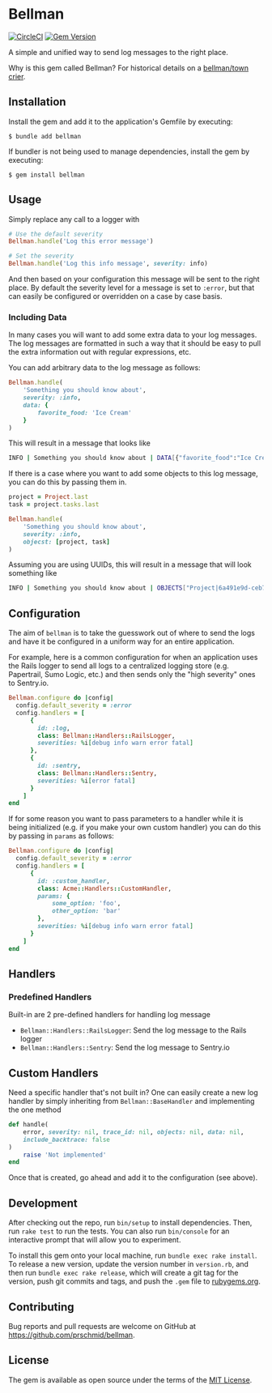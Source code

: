 # Bellman

[![CircleCI](https://dl.circleci.com/status-badge/img/gh/prschmid/bellman/tree/main.svg?style=shield)](https://dl.circleci.com/status-badge/redirect/gh/prschmid/bellman/tree/main)
[![Gem Version](https://badge.fury.io/rb/bellman.svg)](https://badge.fury.io/rb/bellman)

A simple and unified way to send log messages to the right place.

Why is this gem called Bellman? For historical details on a [bellman/town crier](https://en.wikipedia.org/wiki/Town_crier).

## Installation

Install the gem and add it to the application's Gemfile by executing:

    $ bundle add bellman

If bundler is not being used to manage dependencies, install the gem by executing:

    $ gem install bellman

## Usage

Simply replace any call to a logger with

```ruby
# Use the default severity
Bellman.handle('Log this error message')

# Set the severity
Bellman.handle('Log this info message', severity: info)
```

And then based on your configuration this message will be sent to the right place. By default the severity level for a message is set to `:error`, but that can easily be configured or overridden on a case by case basis.

### Including Data

In many cases you will want to add some extra data to your log messages. The log messages are formatted in such a way that it should be easy to pull the extra information out with regular expressions, etc. 

You can add arbitrary data to the log message as follows:

```ruby
Bellman.handle(
    'Something you should know about',
    severity: :info,
    data: {
        favorite_food: 'Ice Cream'
    }
)
```

This will result in a message that looks like

```sh
INFO | Something you should know about | DATA[{"favorite_food":"Ice Cream"}]
```

If there is a case where you want to add some objects to this log message, you can do this by passing them in.

```ruby
project = Project.last
task = project.tasks.last

Bellman.handle(
    'Something you should know about',
    severity: :info,
    objecst: [project, task]
)
```

Assuming you are using UUIDs, this will result in a message that will look something like

```sh
INFO | Something you should know about | OBJECTS["Project|6a491e9d-ceb7-41fd-97ef-6cd8a6460242", "Task|ab30e8c7-eabf-4c95-ba97-a523bf017093"]
```

## Configuration

The aim of `bellman` is to take the guesswork out of where to send the logs and have it be configured in a uniform way for an entire application. 

For example, here is a common configuration for when an application uses the Rails logger to send all logs to a centralized logging store (e.g. Papertrail, Sumo Logic, etc.) and then sends only the "high severity" ones to Sentry.io.

```ruby
Bellman.configure do |config|
  config.default_severity = :error
  config.handlers = [
      {
        id: :log,
        class: Bellman::Handlers::RailsLogger,
        severities: %i[debug info warn error fatal]
      },
      {
        id: :sentry,
        class: Bellman::Handlers::Sentry,
        severities: %i[error fatal]
      }
    ]
end
```

If for some reason you want to pass parameters to a handler while it is being initialized (e.g. if you make your own custom handler) you can do this by passing in `params` as follows:

```ruby
Bellman.configure do |config|
  config.default_severity = :error
  config.handlers = [
      {
        id: :custom_handler,
        class: Acme::Handlers::CustomHandler,
        params: {
            some_option: 'foo',
            other_option: 'bar'
        },
        severities: %i[debug info warn error fatal]
      }
    ]
end
```

## Handlers

### Predefined Handlers

Built-in are 2 pre-defined handlers for handling log message

* `Bellman::Handlers::RailsLogger`: Send the log message to the Rails logger
* `Bellman::Handlers::Sentry`: Send the log message to Sentry.io

## Custom Handlers

Need a specific handler that's not built in? One can easily create a new log handler by simply inheriting from `Bellman::BaseHandler` and implementing the one method

```ruby
def handle(
    error, severity: nil, trace_id: nil, objects: nil, data: nil,
    include_backtrace: false
)
    raise 'Not implemented'
end
```

Once that is created, go ahead and add it to the configuration (see above).

## Development

After checking out the repo, run `bin/setup` to install dependencies. Then, run `rake test` to run the tests. You can also run `bin/console` for an interactive prompt that will allow you to experiment.

To install this gem onto your local machine, run `bundle exec rake install`. To release a new version, update the version number in `version.rb`, and then run `bundle exec rake release`, which will create a git tag for the version, push git commits and tags, and push the `.gem` file to [rubygems.org](https://rubygems.org).

## Contributing

Bug reports and pull requests are welcome on GitHub at https://github.com/prschmid/bellman.

## License

The gem is available as open source under the terms of the [MIT License](https://opensource.org/licenses/MIT).
